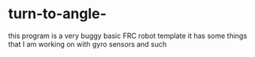 # turn-to-angle-
this program is a very buggy basic FRC robot template
it has some things that I am working on with gyro sensors and such
